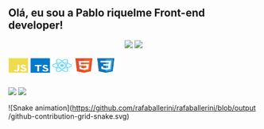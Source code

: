 ## Olá, eu sou a Pablo riquelme Front-end developer!
<div align="center">
  <img height="180em" src="https://github-readme-stats.vercel.app/api?username=riquelmexs&show_icons=true&theme=dark"/>
  
  <img height="180em" src="https://github-readme-stats.vercel.app/api/top-langs/?username=riquelmexs&layout=compact&langs_count=7&theme=dark"/>
</div>
<div style="display: inline_block"><br>
  <img align="center" alt="Pablo-Js" height="30" width="40" src="https://raw.githubusercontent.com/devicons/devicon/master/icons/javascript/javascript-plain.svg">
  <img align="center" alt="Pablo-Ts" height="30" width="40" src="https://raw.githubusercontent.com/devicons/devicon/master/icons/typescript/typescript-plain.svg">
  <img align="center" alt="Pablo-React" height="30" width="40" src="https://raw.githubusercontent.com/devicons/devicon/master/icons/react/react-original.svg">
  <img align="center" alt="Pablo-HTML" height="30" width="40" src="https://raw.githubusercontent.com/devicons/devicon/master/icons/html5/html5-original.svg">
  <img align="center" alt="Pablo-CSS" height="30" width="40" src="https://raw.githubusercontent.com/devicons/devicon/master/icons/css3/css3-original.svg">
  
 
</div>
  
  ##
 
<div> 
 
  <a href = "mailto:https://www.linkedin.com/psettings/email?lipi=urn%3Ali%3Apage%3Ad_flagship3_profile_self_edit_contact-info%3BSyWU38VFQNeoPKk8zTpjww%3D%3D"><img src="https://img.shields.io/badge/-Gmail-%23333?style=for-the-badge&logo=gmail&logoColor=white" target="_blank"></a>
  <a href="http://www.linkedin.com/in/pablo-riquelme-santana-de-souza-226671225" target="_blank"><img src="https://img.shields.io/badge/-LinkedIn-%230077B5?style=for-the-badge&logo=linkedin&logoColor=white" target="_blank"></a> 
 
  ![Snake animation](https://github.com/rafaballerini/rafaballerini/blob/output  /github-contribution-grid-snake.svg)
 
</div>
